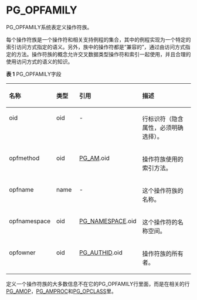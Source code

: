 # PG\_OPFAMILY

PG\_OPFAMILY系统表定义操作符族。

每个操作符族是一个操作符和相关支持例程的集合，其中的例程实现为一个特定的索引访问方式指定的语义。另外，族中的操作符都是“兼容的”，通过由访问方式指定的方法。操作符族的概念允许交叉数据类型操作符和索引一起使用，并且合理的使用访问方式的语义的知识。

**表 1**  PG\_OPFAMILY字段

<a name="zh-cn_topic_0283137129_zh-cn_topic_0237122305_zh-cn_topic_0059779065_t260df90c3c004f98b7c6ff5952483c38"></a>
<table><thead align="left"><tr id="zh-cn_topic_0283137129_zh-cn_topic_0237122305_zh-cn_topic_0059779065_rbc8135bf47e846d88333f51b9114cd83"><th class="cellrowborder" valign="top" width="20.110000000000003%" id="mcps1.2.5.1.1"><p id="zh-cn_topic_0283137129_zh-cn_topic_0237122305_zh-cn_topic_0059779065_ab5fb4ab7bd194303b46cc4ad3aec52fe"><a name="zh-cn_topic_0283137129_zh-cn_topic_0237122305_zh-cn_topic_0059779065_ab5fb4ab7bd194303b46cc4ad3aec52fe"></a><a name="zh-cn_topic_0283137129_zh-cn_topic_0237122305_zh-cn_topic_0059779065_ab5fb4ab7bd194303b46cc4ad3aec52fe"></a>名称</p>
</th>
<th class="cellrowborder" valign="top" width="12.970000000000004%" id="mcps1.2.5.1.2"><p id="zh-cn_topic_0283137129_zh-cn_topic_0237122305_zh-cn_topic_0059779065_a234e6e64e7314a79aad3345d9e769d97"><a name="zh-cn_topic_0283137129_zh-cn_topic_0237122305_zh-cn_topic_0059779065_a234e6e64e7314a79aad3345d9e769d97"></a><a name="zh-cn_topic_0283137129_zh-cn_topic_0237122305_zh-cn_topic_0059779065_a234e6e64e7314a79aad3345d9e769d97"></a>类型</p>
</th>
<th class="cellrowborder" valign="top" width="29.51%" id="mcps1.2.5.1.3"><p id="zh-cn_topic_0283137129_zh-cn_topic_0237122305_zh-cn_topic_0059779065_a8d16db01ed684f43911c6c356929955a"><a name="zh-cn_topic_0283137129_zh-cn_topic_0237122305_zh-cn_topic_0059779065_a8d16db01ed684f43911c6c356929955a"></a><a name="zh-cn_topic_0283137129_zh-cn_topic_0237122305_zh-cn_topic_0059779065_a8d16db01ed684f43911c6c356929955a"></a>引用</p>
</th>
<th class="cellrowborder" valign="top" width="37.410000000000004%" id="mcps1.2.5.1.4"><p id="zh-cn_topic_0283137129_zh-cn_topic_0237122305_zh-cn_topic_0059779065_a732d4012ff0741f882ceaceb52c9d3ee"><a name="zh-cn_topic_0283137129_zh-cn_topic_0237122305_zh-cn_topic_0059779065_a732d4012ff0741f882ceaceb52c9d3ee"></a><a name="zh-cn_topic_0283137129_zh-cn_topic_0237122305_zh-cn_topic_0059779065_a732d4012ff0741f882ceaceb52c9d3ee"></a>描述</p>
</th>
</tr>
</thead>
<tbody><tr id="zh-cn_topic_0283137129_zh-cn_topic_0237122305_zh-cn_topic_0059779065_raa07dd2d84854bad947e5e086e3c3928"><td class="cellrowborder" valign="top" width="20.110000000000003%" headers="mcps1.2.5.1.1 "><p id="zh-cn_topic_0283137129_zh-cn_topic_0237122305_zh-cn_topic_0059779065_a7c18523519fe457da07cf1005e123b33"><a name="zh-cn_topic_0283137129_zh-cn_topic_0237122305_zh-cn_topic_0059779065_a7c18523519fe457da07cf1005e123b33"></a><a name="zh-cn_topic_0283137129_zh-cn_topic_0237122305_zh-cn_topic_0059779065_a7c18523519fe457da07cf1005e123b33"></a>oid</p>
</td>
<td class="cellrowborder" valign="top" width="12.970000000000004%" headers="mcps1.2.5.1.2 "><p id="zh-cn_topic_0283137129_zh-cn_topic_0237122305_zh-cn_topic_0059779065_a115caf4bf490430b9a6c6217a45da098"><a name="zh-cn_topic_0283137129_zh-cn_topic_0237122305_zh-cn_topic_0059779065_a115caf4bf490430b9a6c6217a45da098"></a><a name="zh-cn_topic_0283137129_zh-cn_topic_0237122305_zh-cn_topic_0059779065_a115caf4bf490430b9a6c6217a45da098"></a>oid</p>
</td>
<td class="cellrowborder" valign="top" width="29.51%" headers="mcps1.2.5.1.3 "><p id="zh-cn_topic_0283137129_zh-cn_topic_0237122305_zh-cn_topic_0059779065_a0f865ac1d22944e782474a43b39baa72"><a name="zh-cn_topic_0283137129_zh-cn_topic_0237122305_zh-cn_topic_0059779065_a0f865ac1d22944e782474a43b39baa72"></a><a name="zh-cn_topic_0283137129_zh-cn_topic_0237122305_zh-cn_topic_0059779065_a0f865ac1d22944e782474a43b39baa72"></a>-</p>
</td>
<td class="cellrowborder" valign="top" width="37.410000000000004%" headers="mcps1.2.5.1.4 "><p id="zh-cn_topic_0283137129_zh-cn_topic_0237122305_zh-cn_topic_0059779065_a58217a7101f2406db7f9ba4826772c24"><a name="zh-cn_topic_0283137129_zh-cn_topic_0237122305_zh-cn_topic_0059779065_a58217a7101f2406db7f9ba4826772c24"></a><a name="zh-cn_topic_0283137129_zh-cn_topic_0237122305_zh-cn_topic_0059779065_a58217a7101f2406db7f9ba4826772c24"></a>行标识符（隐含属性，必须明确选择）。</p>
</td>
</tr>
<tr id="zh-cn_topic_0283137129_zh-cn_topic_0237122305_zh-cn_topic_0059779065_rfd57d97bbf734bbb82d0ce87e4a37228"><td class="cellrowborder" valign="top" width="20.110000000000003%" headers="mcps1.2.5.1.1 "><p id="zh-cn_topic_0283137129_zh-cn_topic_0237122305_zh-cn_topic_0059779065_af80d41b65553486a87f9ff3e35571128"><a name="zh-cn_topic_0283137129_zh-cn_topic_0237122305_zh-cn_topic_0059779065_af80d41b65553486a87f9ff3e35571128"></a><a name="zh-cn_topic_0283137129_zh-cn_topic_0237122305_zh-cn_topic_0059779065_af80d41b65553486a87f9ff3e35571128"></a>opfmethod</p>
</td>
<td class="cellrowborder" valign="top" width="12.970000000000004%" headers="mcps1.2.5.1.2 "><p id="zh-cn_topic_0283137129_zh-cn_topic_0237122305_zh-cn_topic_0059779065_afec23dd9fbdb4d2e8b19489549372904"><a name="zh-cn_topic_0283137129_zh-cn_topic_0237122305_zh-cn_topic_0059779065_afec23dd9fbdb4d2e8b19489549372904"></a><a name="zh-cn_topic_0283137129_zh-cn_topic_0237122305_zh-cn_topic_0059779065_afec23dd9fbdb4d2e8b19489549372904"></a>oid</p>
</td>
<td class="cellrowborder" valign="top" width="29.51%" headers="mcps1.2.5.1.3 "><p id="zh-cn_topic_0283137129_zh-cn_topic_0237122305_zh-cn_topic_0059779065_a853cb94076cd4a7f87e5f15ca12956fa"><a name="zh-cn_topic_0283137129_zh-cn_topic_0237122305_zh-cn_topic_0059779065_a853cb94076cd4a7f87e5f15ca12956fa"></a><a name="zh-cn_topic_0283137129_zh-cn_topic_0237122305_zh-cn_topic_0059779065_a853cb94076cd4a7f87e5f15ca12956fa"></a><a href="PG_AM.md">PG_AM</a>.oid</p>
</td>
<td class="cellrowborder" valign="top" width="37.410000000000004%" headers="mcps1.2.5.1.4 "><p id="zh-cn_topic_0283137129_zh-cn_topic_0237122305_zh-cn_topic_0059779065_a46177262616b478fa2e9bd38dffccea7"><a name="zh-cn_topic_0283137129_zh-cn_topic_0237122305_zh-cn_topic_0059779065_a46177262616b478fa2e9bd38dffccea7"></a><a name="zh-cn_topic_0283137129_zh-cn_topic_0237122305_zh-cn_topic_0059779065_a46177262616b478fa2e9bd38dffccea7"></a>操作符族使用的索引方法。</p>
</td>
</tr>
<tr id="zh-cn_topic_0283137129_zh-cn_topic_0237122305_zh-cn_topic_0059779065_rf897d9754fd54aab83824d3cfe0c33cf"><td class="cellrowborder" valign="top" width="20.110000000000003%" headers="mcps1.2.5.1.1 "><p id="zh-cn_topic_0283137129_zh-cn_topic_0237122305_zh-cn_topic_0059779065_aa80c02144149474596c5909de9136f02"><a name="zh-cn_topic_0283137129_zh-cn_topic_0237122305_zh-cn_topic_0059779065_aa80c02144149474596c5909de9136f02"></a><a name="zh-cn_topic_0283137129_zh-cn_topic_0237122305_zh-cn_topic_0059779065_aa80c02144149474596c5909de9136f02"></a>opfname</p>
</td>
<td class="cellrowborder" valign="top" width="12.970000000000004%" headers="mcps1.2.5.1.2 "><p id="zh-cn_topic_0283137129_zh-cn_topic_0237122305_zh-cn_topic_0059779065_a2126d2bd2be946ad9b3e9f4cbea0e292"><a name="zh-cn_topic_0283137129_zh-cn_topic_0237122305_zh-cn_topic_0059779065_a2126d2bd2be946ad9b3e9f4cbea0e292"></a><a name="zh-cn_topic_0283137129_zh-cn_topic_0237122305_zh-cn_topic_0059779065_a2126d2bd2be946ad9b3e9f4cbea0e292"></a>name</p>
</td>
<td class="cellrowborder" valign="top" width="29.51%" headers="mcps1.2.5.1.3 "><p id="zh-cn_topic_0283137129_zh-cn_topic_0237122305_zh-cn_topic_0059779065_a8a0bf91fc6a3481183b3e3c70114aeb9"><a name="zh-cn_topic_0283137129_zh-cn_topic_0237122305_zh-cn_topic_0059779065_a8a0bf91fc6a3481183b3e3c70114aeb9"></a><a name="zh-cn_topic_0283137129_zh-cn_topic_0237122305_zh-cn_topic_0059779065_a8a0bf91fc6a3481183b3e3c70114aeb9"></a>-</p>
</td>
<td class="cellrowborder" valign="top" width="37.410000000000004%" headers="mcps1.2.5.1.4 "><p id="zh-cn_topic_0283137129_zh-cn_topic_0237122305_zh-cn_topic_0059779065_a06cded55178148a5bacb7bc5bc00417d"><a name="zh-cn_topic_0283137129_zh-cn_topic_0237122305_zh-cn_topic_0059779065_a06cded55178148a5bacb7bc5bc00417d"></a><a name="zh-cn_topic_0283137129_zh-cn_topic_0237122305_zh-cn_topic_0059779065_a06cded55178148a5bacb7bc5bc00417d"></a>这个操作符族的名称。</p>
</td>
</tr>
<tr id="zh-cn_topic_0283137129_zh-cn_topic_0237122305_zh-cn_topic_0059779065_rd5de3158cf2440b2a8030604dbfd9292"><td class="cellrowborder" valign="top" width="20.110000000000003%" headers="mcps1.2.5.1.1 "><p id="zh-cn_topic_0283137129_zh-cn_topic_0237122305_zh-cn_topic_0059779065_aa4d8d8229e2f4e8d88e3ca8b75c2a0c4"><a name="zh-cn_topic_0283137129_zh-cn_topic_0237122305_zh-cn_topic_0059779065_aa4d8d8229e2f4e8d88e3ca8b75c2a0c4"></a><a name="zh-cn_topic_0283137129_zh-cn_topic_0237122305_zh-cn_topic_0059779065_aa4d8d8229e2f4e8d88e3ca8b75c2a0c4"></a>opfnamespace</p>
</td>
<td class="cellrowborder" valign="top" width="12.970000000000004%" headers="mcps1.2.5.1.2 "><p id="zh-cn_topic_0283137129_zh-cn_topic_0237122305_zh-cn_topic_0059779065_af2551a225a4f4670ab853d3aea684924"><a name="zh-cn_topic_0283137129_zh-cn_topic_0237122305_zh-cn_topic_0059779065_af2551a225a4f4670ab853d3aea684924"></a><a name="zh-cn_topic_0283137129_zh-cn_topic_0237122305_zh-cn_topic_0059779065_af2551a225a4f4670ab853d3aea684924"></a>oid</p>
</td>
<td class="cellrowborder" valign="top" width="29.51%" headers="mcps1.2.5.1.3 "><p id="zh-cn_topic_0283137129_zh-cn_topic_0237122305_zh-cn_topic_0059779065_a1503c46c598440c1a0c27651e03c3deb"><a name="zh-cn_topic_0283137129_zh-cn_topic_0237122305_zh-cn_topic_0059779065_a1503c46c598440c1a0c27651e03c3deb"></a><a name="zh-cn_topic_0283137129_zh-cn_topic_0237122305_zh-cn_topic_0059779065_a1503c46c598440c1a0c27651e03c3deb"></a><a href="PG_NAMESPACE.md">PG_NAMESPACE</a>.oid</p>
</td>
<td class="cellrowborder" valign="top" width="37.410000000000004%" headers="mcps1.2.5.1.4 "><p id="zh-cn_topic_0283137129_zh-cn_topic_0237122305_zh-cn_topic_0059779065_a50400062ab4548b48392794dece28b9c"><a name="zh-cn_topic_0283137129_zh-cn_topic_0237122305_zh-cn_topic_0059779065_a50400062ab4548b48392794dece28b9c"></a><a name="zh-cn_topic_0283137129_zh-cn_topic_0237122305_zh-cn_topic_0059779065_a50400062ab4548b48392794dece28b9c"></a>这个操作符的名称空间。</p>
</td>
</tr>
<tr id="zh-cn_topic_0283137129_zh-cn_topic_0237122305_zh-cn_topic_0059779065_rccd470d52d7e495fb7020b8394d7ce63"><td class="cellrowborder" valign="top" width="20.110000000000003%" headers="mcps1.2.5.1.1 "><p id="zh-cn_topic_0283137129_zh-cn_topic_0237122305_zh-cn_topic_0059779065_a6a23191be88c4b4eafb51eb5e9eb2b33"><a name="zh-cn_topic_0283137129_zh-cn_topic_0237122305_zh-cn_topic_0059779065_a6a23191be88c4b4eafb51eb5e9eb2b33"></a><a name="zh-cn_topic_0283137129_zh-cn_topic_0237122305_zh-cn_topic_0059779065_a6a23191be88c4b4eafb51eb5e9eb2b33"></a>opfowner</p>
</td>
<td class="cellrowborder" valign="top" width="12.970000000000004%" headers="mcps1.2.5.1.2 "><p id="zh-cn_topic_0283137129_zh-cn_topic_0237122305_zh-cn_topic_0059779065_a27c52d89bfc24bce81514dafe5b44866"><a name="zh-cn_topic_0283137129_zh-cn_topic_0237122305_zh-cn_topic_0059779065_a27c52d89bfc24bce81514dafe5b44866"></a><a name="zh-cn_topic_0283137129_zh-cn_topic_0237122305_zh-cn_topic_0059779065_a27c52d89bfc24bce81514dafe5b44866"></a>oid</p>
</td>
<td class="cellrowborder" valign="top" width="29.51%" headers="mcps1.2.5.1.3 "><p id="zh-cn_topic_0283137129_zh-cn_topic_0237122305_zh-cn_topic_0059779065_ad6f2ccd7e8274417ac3bd8bed32933b2"><a name="zh-cn_topic_0283137129_zh-cn_topic_0237122305_zh-cn_topic_0059779065_ad6f2ccd7e8274417ac3bd8bed32933b2"></a><a name="zh-cn_topic_0283137129_zh-cn_topic_0237122305_zh-cn_topic_0059779065_ad6f2ccd7e8274417ac3bd8bed32933b2"></a><a href="PG_AUTHID.md">PG_AUTHID</a>.oid</p>
</td>
<td class="cellrowborder" valign="top" width="37.410000000000004%" headers="mcps1.2.5.1.4 "><p id="zh-cn_topic_0283137129_zh-cn_topic_0237122305_zh-cn_topic_0059779065_a510f0f908cf94461b08c3d5dfa680404"><a name="zh-cn_topic_0283137129_zh-cn_topic_0237122305_zh-cn_topic_0059779065_a510f0f908cf94461b08c3d5dfa680404"></a><a name="zh-cn_topic_0283137129_zh-cn_topic_0237122305_zh-cn_topic_0059779065_a510f0f908cf94461b08c3d5dfa680404"></a>操作符族的所有者。</p>
</td>
</tr>
</tbody>
</table>

定义一个操作符族的大多数信息不在它的PG\_OPFAMILY行里面，而是在相关的行[PG\_AMOP](PG_AMOP.md)，[PG\_AMPROC](PG_AMPROC.md)和[PG\_OPCLASS](PG_OPCLASS.md)里。
